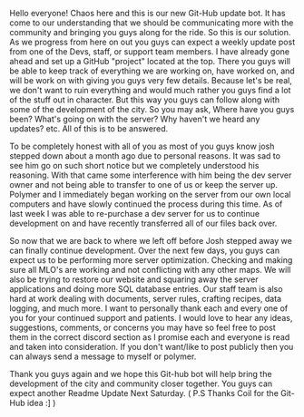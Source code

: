 Hello everyone! Chaos here and this is our new Git-Hub update bot. It has come to our understanding that we should be communicating more with the community and bringing you guys along for the ride. So this is our solution. As we progress from here on out you guys can expect a weekly update post from one of the Devs, staff, or support team members. I have already gone ahead and set up a GitHub "project" located at the top. There you guys will be able to keep track of everything we are working on, have worked on, and will be work on with giving you guys very few details. Because let's be real, we don't want to ruin everything and would much rather you guys find a lot of the stuff out in character. But this way you guys can follow along with some of the development of the city. So you may ask, Where have you guys been? What's going on with the server? Why haven't we heard any updates? etc. All of this is to be answered. 

To be completely honest with all of you as most of you guys know josh stepped down about a month ago due to personal reasons.  It was sad to see him go on such short notice but we completely understood his reasoning. With that came some interference with him being the dev server owner and not being able to transfer to one of us or keep the server up. Polymer and I immediately began working on the server from our own local computers and have slowly continued the process during this time. As of last week I was able to re-purchase a dev server for us to continue development on and have recently transferred all of our files back over. 


So now that we are back to where we left off before Josh stepped away we can finally continue development. Over the next few days, you guys can expect us to be performing more server optimization. Checking and making sure all MLO's are working and not conflicting with any other maps. We will also be trying to restore our website and squaring away the server applications and doing more SQL database entries. Our staff team is also hard at work dealing with documents, server rules, crafting recipes, data logging, and much more. I want to personally thank each and every one of you for your continued support and patients. I would love to hear any ideas, suggestions, comments, or concerns you may have so feel free to post them in the correct discord section as I promise each and everyone is read and taken into consideration. If you don't want/like to post publicly then you can always send a message to myself or polymer. 


Thank you guys again and we hope this Git-hub bot will help bring the development of the city and community closer together. You guys can expect another Readme Update Next Saturday.  ( P.S  Thanks Coil for the Git-Hub idea :] )
